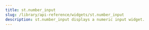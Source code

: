 ```yaml
---
title: st.number_input
slug: /library/api-reference/widgets/st.number_input
description: st.number_input displays a numeric input widget.
---
```


<Autofunction function="streamlit.number_input" />
